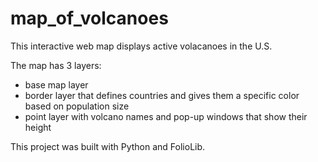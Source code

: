 # map_of_volcanoes
This interactive web map displays active volacanoes in the U.S.

The map has 3 layers: 
- base map layer
- border layer that defines countries and gives them a specific color based on population size
- point layer with volcano names and pop-up windows that show their height

This project was built with Python and FolioLib.
